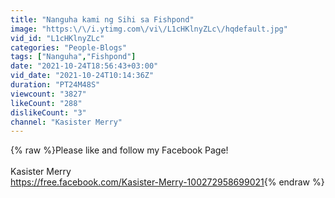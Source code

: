 ```yaml
---
title: "Nanguha kami ng Sihi sa Fishpond"
image: "https:\/\/i.ytimg.com\/vi\/L1cHKlnyZLc\/hqdefault.jpg"
vid_id: "L1cHKlnyZLc"
categories: "People-Blogs"
tags: ["Nanguha","Fishpond"]
date: "2021-10-24T18:56:43+03:00"
vid_date: "2021-10-24T10:14:36Z"
duration: "PT24M48S"
viewcount: "3827"
likeCount: "288"
dislikeCount: "3"
channel: "Kasister Merry"
---
```

{% raw %}Please like and follow my Facebook Page!<br /><br />Kasister Merry<br /><a rel="nofollow" target="blank" href="https://free.facebook.com/Kasister-Merry-100272958699021">https://free.facebook.com/Kasister-Merry-100272958699021</a>{% endraw %}
